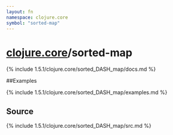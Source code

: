 ```yaml
---
layout: fn
namespace: clojure.core
symbol: "sorted-map"
---
```


# [clojure.core](../)/sorted-map

{% include 1.5.1/clojure.core/sorted_DASH_map/docs.md %}

##Examples

{% include 1.5.1/clojure.core/sorted_DASH_map/examples.md %}
## Source
{% include 1.5.1/clojure.core/sorted_DASH_map/src.md %}

